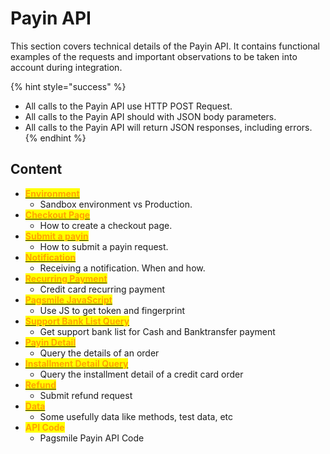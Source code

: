 # Payin API

This section covers technical details of the Payin API. It contains functional examples of the requests and important observations to be taken into account during integration.

{% hint style="success" %}
* All calls to the Payin API use HTTP POST Request.
* All calls to the Payin API should with JSON body parameters.
* All calls to the Payin API will return JSON responses, including errors.&#x20;
{% endhint %}

## Content

* [<mark style="color:orange;">**Environment**</mark>](environments.md)
  * Sandbox environment vs Production.
* [<mark style="color:orange;">**Checkout Page**</mark>](checkout-page/)
  * How to create a checkout page.
* [<mark style="color:orange;">**Submit a payin**</mark>](submit-a-payin/)
  * How to submit a payin request.
* [<mark style="color:orange;">**Notification**</mark>](notification/)
  * Receiving a notification. When and how.
* [<mark style="color:orange;">**Recurring Payment**</mark>](recurring-payment.md)
  * Credit card recurring payment
* [<mark style="color:orange;">**Pagsmile JavaScript**</mark>](tools/pagsmile-javascript.md)
  * Use JS to get token and fingerprint
* [<mark style="color:orange;">**Support Bank List Query**</mark>](tools/supported-bank-list-query.md)
  * Get support bank list for Cash and Banktransfer payment
* [<mark style="color:orange;">**Payin Detail**</mark>](payin-detail.md)
  * Query the details of an order
* [<mark style="color:orange;">**Installment Detail Query**</mark>](tools/installment-detail-query.md)
  * Query the installment detail of a credit card order
* [<mark style="color:orange;">**Refund**</mark>](refund.md)
  * Submit refund request
* [<mark style="color:orange;">**Data**</mark>](data/)
  * Some usefully data like methods, test data, etc
* <mark style="color:orange;">**API Code**</mark>
  *   Pagsmile Payin API Code



